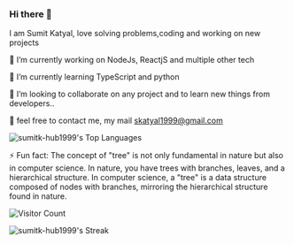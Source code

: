 ### Hi there 👋

I am Sumit Katyal, love solving problems,coding and working on new projects

🔭 I’m currently working on NodeJs, ReactjS and multiple other tech

🌱 I’m currently learning TypeScript and python

👯 I’m looking to collaborate on any project and to learn new things from developers..

💬 feel free to contact me, my mail skatyal1999@gmail.com





![sumitk-hub1999's Top Languages](https://github-readme-stats.vercel.app/api/top-langs/?username=sumitk-hub1999&theme=vue-dark&show_icons=true&hide_border=true&layout=compact)


⚡ Fun fact: The concept of "tree" is not only fundamental in nature but also in computer science. In nature, you have trees with branches, leaves, and a hierarchical structure. In computer science, a "tree" is a data structure composed of nodes with branches, mirroring the hierarchical structure found in nature.


![Visitor Count](https://profile-counter.glitch.me/sumitk-hub1999/count.svg)



![sumitk-hub1999's Streak](https://github-readme-streak-stats.herokuapp.com/?user=sumitk-hub1999&theme=vue-dark&hide_border=true)
<!--
**sumitk-hub1999/sumitk-hub1999** is a ✨ _special_ ✨ repository because its `README.md` (this file) appears on your GitHub profile.

Here are some ideas to get you started:

- 🔭 I’m currently working on ...
- 🌱 I’m currently learning ...
- 
- 🤔 I’m looking for help with ...
- 💬 Ask me about ...
-  ...
- 😄 Pronouns: ...
- ⚡ Fun fact: ...
-->
